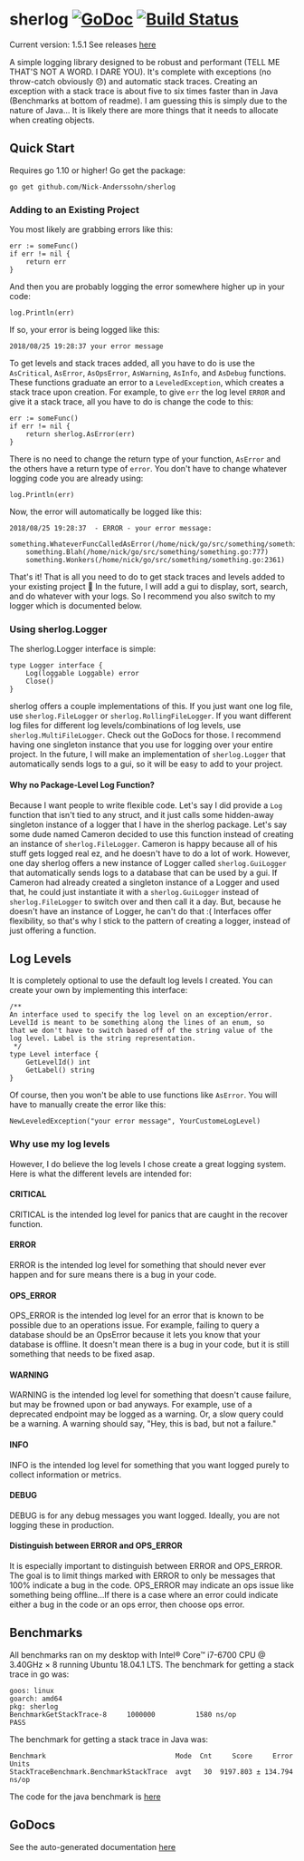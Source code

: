 # sherlog [![GoDoc](https://godoc.org/github.com/Nick-Anderssohn/sherlog?status.svg)](https://godoc.org/github.com/Nick-Anderssohn/sherlog) [![Build Status](https://travis-ci.org/Nick-Anderssohn/sherlog.svg?branch=master)](https://travis-ci.org/Nick-Anderssohn/sherlog)

Current version: 1.5.1 See releases [here](https://github.com/Nick-Anderssohn/sherlog/releases)

A simple logging library designed to be robust and performant (TELL ME THAT'S NOT A WORD. I DARE YOU). It's complete
with exceptions (no throw-catch obviously :disappointed:) and automatic stack traces. Creating an exception
with a stack trace is about five to six times faster than in Java (Benchmarks at bottom of readme). I am guessing this is simply due to the nature of Java...
It is likely there are more things that it needs to allocate when creating objects.

## Quick Start
Requires go 1.10 or higher!
Go get the package:
```
go get github.com/Nick-Anderssohn/sherlog
```
### Adding to an Existing Project
You most likely are grabbing errors like this:
```
err := someFunc()
if err != nil {
    return err
}
```
And then you are probably logging the error somewhere higher up in your code:
```
log.Println(err)
```
If so, your error is being logged like this:
```
2018/08/25 19:28:37 your error message
```
To get levels and stack traces added, all you have to do is use the `AsCritical`, `AsError`, `AsOpsError`, `AsWarning`, `AsInfo`, and `AsDebug`
functions. These functions graduate an error to a `LeveledException`, which creates a stack trace upon creation. For example, to give 
`err` the log level `ERROR` and give it a stack trace, all you have to do is change the code to this:
```
err := someFunc()
if err != nil {
    return sherlog.AsError(err)
}
```
There is no need to change the return type of your function, `AsError` and the others have a return type of `error`. You don't have to change
whatever logging code you are already using:
```
log.Println(err)
```
Now, the error will automatically be logged like this:
```
2018/08/25 19:28:37  - ERROR - your error message:
	something.WhateverFuncCalledAsError(/home/nick/go/src/something/something.go:57)
	something.Blah(/home/nick/go/src/something/something.go:777)
	something.Wonkers(/home/nick/go/src/something/something.go:2361)
```
That's it! That is all you need to do to get stack traces and levels added to your existing project :slightly_smiling_face:
In the future, I will add a gui to display, sort, search, and do whatever with your logs. So I recommend you also switch to my logger
which is documented below.

### Using sherlog.Logger
The sherlog.Logger interface is simple:
```
type Logger interface {
	Log(loggable Loggable) error
	Close()
}
```
sherlog offers a couple implementations of this. If you just want one log file, use `sherlog.FileLogger` or `sherlog.RollingFileLogger`. If you want different log files
for different log levels/combinations of log levels, use `sherlog.MultiFileLogger`. Check out the GoDocs for those. I recommend having one singleton
instance that you use for logging over your entire project. In the future, I will make an implementation of `sherlog.Logger` that automatically
sends logs to a gui, so it will be easy to add to your project.

#### Why no Package-Level Log Function?
Because I want people to write flexible code. Let's say I did provide a `Log` function that isn't tied to any struct, and it just calls
some hidden-away singleton instance of a logger that I have in the sherlog package. Let's say some dude named Cameron decided to use this 
function instead of creating an instance of `sherlog.FileLogger`. Cameron is happy because all of his stuff gets logged real ez, and he doesn't
have to do a lot of work. However, one day sherlog offers a new instance of Logger called `sherlog.GuiLogger` that automatically sends logs
to a database that can be used by a gui. If Cameron had already created a singleton instance of a Logger and used that, he could just instantiate
it with a `sherlog.GuiLogger` instead of `sherlog.FileLogger` to switch over and then call it a day. But, because he doesn't have an instance of Logger, he can't do that :( Interfaces
offer flexibility, so that's why I stick to the pattern of creating a logger, instead of just offering a function.

## Log Levels
It is completely optional to use the default log levels I created. You can create your own by implementing this interface:
```
/**
An interface used to specify the log level on an exception/error.
LevelId is meant to be something along the lines of an enum, so
that we don't have to switch based off of the string value of the
log level. Label is the string representation.
 */
type Level interface {
	GetLevelId() int
	GetLabel() string
}
```
Of course, then you won't be able to use functions like `AsError`. You will have to manually create the error like this:
```
NewLeveledException("your error message", YourCustomeLogLevel)
```
### Why use my log levels
However, I do believe the log levels I chose create a great logging system. Here is what the different levels are intended for:

#### CRITICAL
CRITICAL is the intended log level for panics that are caught in the recover function.

#### ERROR
ERROR is the intended log level for something that should never ever happen and for sure
means there is a bug in your code.

#### OPS_ERROR
OPS_ERROR is the intended log level for an error that is known to be possible due to an operations issue.
For example, failing to query a database should be an OpsError because it lets you know that your database is
offline. It doesn't mean there is a bug in your code, but it is still something that needs to be fixed asap.

#### WARNING
WARNING is the intended log level for something that doesn't cause failure, but may be frowned
upon or bad anyways. For example, use of a deprecated endpoint may be logged as a warning. Or, a slow query could be a 
warning. A warning should say, "Hey, this is bad, but not a failure."

#### INFO
INFO is the intended log level for something that you want logged purely to collect information or metrics.

#### DEBUG
DEBUG is for any debug messages you want logged. Ideally, you are not logging these in production.

#### Distinguish between ERROR and OPS_ERROR
It is especially important to distinguish between ERROR and OPS_ERROR. The goal is to limit things marked with ERROR to only be messages that 100% indicate a bug in the code. OPS_ERROR may indicate an ops issue like something being offline...If there is a case where an error could indicate either a bug in the code or an ops error, then choose ops error.

## Benchmarks
All benchmarks ran on my desktop with Intel® Core™ i7-6700 CPU @ 3.40GHz × 8 running Ubuntu 18.04.1 LTS. The benchmark
for getting a stack trace in go was:
```
goos: linux
goarch: amd64
pkg: sherlog
BenchmarkGetStackTrace-8   	 1000000	      1580 ns/op
PASS
```
The benchmark for getting a stack trace in Java was:
```
Benchmark                                Mode  Cnt     Score     Error  Units
StackTraceBenchmark.BenchmarkStackTrace  avgt   30  9197.803 ± 134.794  ns/op
```
The code for the java benchmark is [here](https://github.com/Nick-Anderssohn/java-stack-trace-benchmark)

## GoDocs
See the auto-generated documentation [here](https://godoc.org/github.com/Nick-Anderssohn/sherlog)
